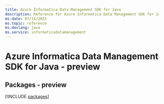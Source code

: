 ```yaml
---
title: Azure Informatica Data Management SDK for Java
description: Reference for Azure Informatica Data Management SDK for Java
ms.date: 07/14/2025
ms.topic: reference
ms.devlang: java
ms.service: informaticadatamanagement
---
```

# Azure Informatica Data Management SDK for Java - preview
## Packages - preview
[!INCLUDE [packages](informatica-data-management-index.md)]